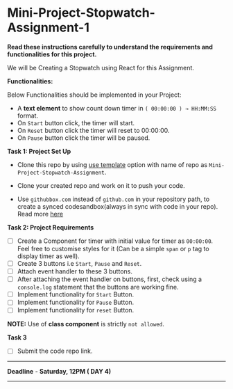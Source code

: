 # Mini-Project-Stopwatch-Assignment-1

**Read these instructions carefully to understand the requirements and functionalities for this project.**

We will be Creating a Stopwatch using React for this Assignment.

**Functionalities:**

Below Functionalities should be implemented in your Project:

- A **text element** to show count down timer in `( 00:00:00 ) → HH:MM:SS` format.
- On `Start` button click, the timer will start.
- On `Reset` button click the timer will reset to 00:00:00.
- On `Pause` button click the timer will be paused.

**Task 1: Project Set Up**

- Clone this repo by using [use template](https://github.com/frontbenchHQ/Mini-Project-Stopwatch-Assignment-1/generate) option with name of repo as `Mini-Project-Stopwatch-Assignment`.

- Clone your created repo and work on it to push your code.

- Use `githubbox.com` instead of `github.com` in your repository path, to create a synced codesandbox(always in sync with code in your repo). Read more [here](https://codesandbox.io/docs/importing#import-from-github)

**Task 2: Project Requirements**

- [ ] Create a Component for timer with initial value for timer as `00:00:00`. Feel free to customise styles for it (Can be a simple `span` or `p` tag to display timer as well).
- [ ] Create 3 buttons i.e `Start`, `Pause` and `Reset`.
- [ ] Attach event handler to these 3 buttons.
- [ ] After attaching the event handler on buttons, first, check using a `console.log` statement that the buttons are working fine.
- [ ] Implement functionality for `Start` Button.
- [ ] Implement functionality for `Pause` Button.
- [ ] Implement functionality for `reset` Button.

**NOTE:** Use of **class component** is strictly `not allowed`.

**Task 3**

- [ ] Submit the code repo link.

---

**Deadline** - **Saturday, 12PM ( DAY 4)**

---
